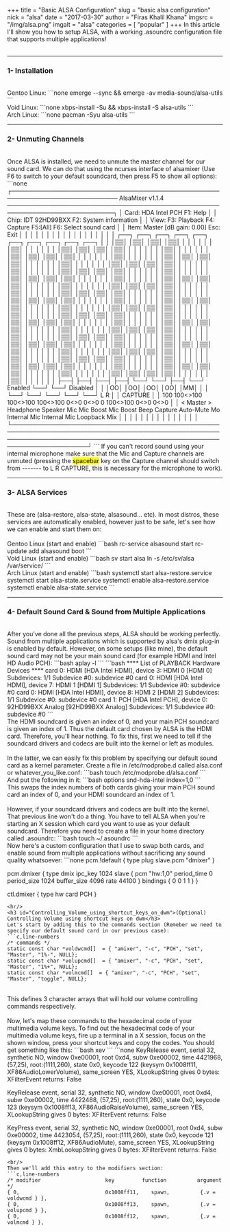 +++
title = "Basic ALSA Configuration"
slug = "basic alsa configuration"
nick = "alsa"
date = "2017-03-30"
author = "Firas Khalil Khana"
imgsrc = "/img/alsa.png"
imgalt = "alsa"
categories = [ "popular" ]
+++
In this article I'll show you how to setup ALSA, with a working .asoundrc configuration file that supports multiple applications!
<br/>
<br/>
<hr/>
<h3 id="Installation">1- Installation</h3>
<br/>
Gentoo Linux:
```none
emerge --sync && emerge -av media-sound/alsa-utils
```
<br/>
Void Linux:
```none
xbps-install -Su && xbps-install -S alsa-utils
```
<br/>
Arch Linux:
```none
pacman -Syu alsa-utils
```
<br/>
<hr/>
<h3 id="Unmuting_Channels">2- Unmuting Channels</h3>
<br/>
Once ALSA is installed, we need to unmute the master channel for our sound card. We can do that using the ncurses interface of alsamixer (Use F6 to switch to your default soundcard, then press F5 to show all options):
```none
┌─────────────────────────────────────────────────────────────────────────── AlsaMixer v1.1.4 ───────────────────────────────────────────────────────────────────────────┐
│ Card: HDA Intel PCH                                                                                                                            F1:  Help               │
│ Chip: IDT 92HD99BXX                                                                                                                            F2:  System information │
│ View: F3: Playback  F4: Capture  F5:[All]                                                                                                      F6:  Select sound card  │
│ Item: Master [dB gain: 0.00]                                                                                                                   Esc: Exit               │
│                                                                                                                                                                        │
│                                                                                                                                                                        │
│                                                                                                                                                                        │
│                                                                                                                                                                        │
│                                                                                                                                                                        │
│                                                                                                                                                                        │
│                                                                                                                                                                        │
│                                                                                                                                                                        │
│          ┌──┐         ┌──┐         ┌──┐         ┌──┐         ┌──┐         ┌──┐         ┌──┐         ┌──┐                      ┌──┐         ┌──┐                        │
│          │▒▒│         │▒▒│         │▒▒│         │▒▒│         │  │         │  │         │  │         │▒▒│                      │  │         │  │                        │
│          │▒▒│         │▒▒│         │▒▒│         │▒▒│         │  │         │  │         │  │         │▒▒│                      │  │         │  │                        │
│          │▒▒│         │▒▒│         │▒▒│         │▒▒│         │  │         │  │         │  │         │▒▒│                      │  │         │  │                        │
│          │▒▒│         │▒▒│         │▒▒│         │▒▒│         │  │         │  │         │  │         │▒▒│                      │  │         │  │                        │
│          │▒▒│         │▒▒│         │▒▒│         │▒▒│         │  │         │  │         │  │         │▒▒│                      │  │         │  │                        │
│          │▒▒│         │▒▒│         │▒▒│         │▒▒│         │  │         │  │         │  │         │▒▒│                      │  │         │  │                        │
│          │▒▒│         │▒▒│         │▒▒│         │▒▒│         │  │         │  │         │  │         │▒▒│                      │  │         │  │                        │
│          │▒▒│         │▒▒│         │▒▒│         │▒▒│         │  │         │  │         │  │         │▒▒│                      │  │         │  │                        │
│          │▒▒│         │▒▒│         │▒▒│         │▒▒│         │  │         │  │         │  │         │▒▒│                      │  │         │  │                        │
│          │▒▒│         │▒▒│         │▒▒│         │▒▒│         │  │         │  │         │  │         │▒▒│                      │  │         │  │                        │
│          │▒▒│         │▒▒│         │▒▒│         │▒▒│         │  │         │  │         │  │         │▒▒│                      │  │         │  │                        │
│          │▒▒│         │▒▒│         │▒▒│         │▒▒│         │  │         │  │         │  │         │▒▒│                      │  │         │  │                        │
│          │▒▒│         │▒▒│         │▒▒│         │▒▒│         │  │         │  │         │  │         │▒▒│                      │  │         │  │                        │
│          │▒▒│         │▒▒│         │▒▒│         │▒▒│         │  │         │  │         │  │         │▒▒│                      │  │         │  │                        │
│          │▒▒│         │▒▒│         │▒▒│         │▒▒│         │  │         │  │         │  │         │▒▒│                      │  │         │  │                        │
│          │▒▒│         │▒▒│         │▒▒│         │▒▒│         │  │         │  │         │  │         │▒▒│                      │  │         │  │                        │
│          │▒▒│         │▒▒│         │▒▒│         │▒▒│         │  │         │  │         │  │         │▒▒│                      │  │         │  │                        │
│          │▒▒│         │▒▒│         │▒▒│         │▒▒│         │  │         │  │         │  │         │▒▒│                      │  │         │  │                        │
│          │▒▒│         │▒▒│         │▒▒│         │▒▒│         │  │         │  │         │  │         │▒▒│                      │  │         │  │                        │
│          │▒▒│         │▒▒│         │▒▒│         │▒▒│         │  │         │  │         │  │         │▒▒│                      │  │         │  │                        │
│          │▒▒│         │▒▒│         │▒▒│         │▒▒│         │  │         │  │         │  │         │▒▒│                      │  │         │  │                        │
│          │▒▒│         │▒▒│         │▒▒│         │▒▒│         │  │         │  │         │  │         │▒▒│                      │  │         │  │                        │
│          │▒▒│         │▒▒│         │▒▒│         │▒▒│         │  │         │  │         │  │         │▒▒│                      │  │         │  │                        │
│          │▒▒│         │▒▒│         │▒▒│         │▒▒│         │  │         │  │         │  │         │▒▒│                      │  │         │  │                        │
│          │▒▒│         │▒▒│         │▒▒│         │▒▒│         │  │         │  │         │  │         │▒▒│                      │  │         │  │                        │
│          ├──┤         ├──┤         ├──┤         ├──┤         └──┘         └──┘         ├──┤         └──┘       Enabled        └──┘         └──┘       Disabled         │
│          │OO│         │OO│         │OO│         │OO│                                   │MM│                                                                            │
│          └──┘         └──┘         └──┘         └──┘                                   └──┘        L    R                                                              │
│                                                                                                   CAPTURE                                                              │
│          100        100<>100     100<>100     100<>100       0<>0         0<>0          0         100<>100                    0<>0         0<>0                        │
│     <   Master   > Headphone     Speaker        Mic       Mic Boost    Mic Boost       Beep       Capture    Auto-Mute Mo Internal Mic Internal Mic Loopback Mix       │
│                                                                                                                                                                        │
│                                                                                                                                                                        │
│                                                                                                                                                                        │
│                                                                                                                                                                        │
│                                                                                                                                                                        │
│                                                                                                                                                                        │
│                                                                                                                                                                        │
└────────────────────────────────────────────────────────────────────────────────────────────────────────────────────────────────────────────────────────────────────────┘
```
If you can't record sound using your internal microphone make sure that the Mic and Capture channels are unmuted (pressing the <mark>spacebar</mark> key on the Capture channel should switch from ------- to L R CAPTURE, this is necessary for the microphone to work).
<hr/>
<h3 id="ALSA_Services">3- ALSA Services</h3>
<br/>
These are (alsa-restore, alsa-state, alsasound... etc). In most distros, these services are automatically enabled, however just to be safe, let's see how we can enable and start them on:
<br/>
<br/>
Gentoo Linux (start and enable)
```bash
rc-service alsasound start
rc-update add alsasound boot
```
<br/>
Void Linux (start and enable)
```bash
sv start alsa
ln -s /etc/sv/alsa /var/service/
```
<br/>
Arch Linux (start and enable)
```bash
systemctl start alsa-restore.service
systemctl start alsa-state.service
systemctl enable alsa-restore.service
systemctl enable alsa-state.service
```
<hr/>
<h3 id="Default_Sound_Card_and_Sound_from_Multiple_Applications">4- Default Sound Card & Sound from Multiple Applications</h3>
<br/>
After you've done all the previous steps, ALSA should be working perfectly. Sound from multiple applications which is supported by alsa's dmix plug-in is enabled by default. However, on some setups (like mine), the default sound card may not be your main sound card (for example HDMI and Intel HD Audio PCH):
```bash
aplay -l
```
```bash
**** List of PLAYBACK Hardware Devices ****
card 0: HDMI [HDA Intel HDMI], device 3: HDMI 0 [HDMI 0]
  Subdevices: 1/1
  Subdevice #0: subdevice #0
card 0: HDMI [HDA Intel HDMI], device 7: HDMI 1 [HDMI 1]
  Subdevices: 1/1
  Subdevice #0: subdevice #0
card 0: HDMI [HDA Intel HDMI], device 8: HDMI 2 [HDMI 2]
  Subdevices: 1/1
  Subdevice #0: subdevice #0
card 1: PCH [HDA Intel PCH], device 0: 92HD99BXX Analog [92HD99BXX Analog]
  Subdevices: 1/1
  Subdevice #0: subdevice #0
```
<br/>
The HDMI soundcard is given an index of 0, and your main PCH soundcard is given an index of 1. Thus the default card chosen by ALSA is the HDMI card. Therefore, you'll hear nothing. To fix this, first we need to tell if the soundcard drivers and codecs are built into the kernel or left as modules.
<br/>
<br/>
In the latter, we can easily fix this problem by specifying our default sound card as a kernel parameter. Create a file in /etc/modprobe.d called alsa.conf or whatever_you_like.conf:
```bash
touch /etc/modprobe.d/alsa.conf
```
<br/>
And put the following in it:
```bash
options snd-hda-intel index=1,0
```
<br/>
This swaps the index numbers of both cards giving your main PCH sound card an index of 0, and your HDMI soundcard an index of 1.
<br/>
<br/>
However, if your soundcard drivers and codecs are built into the kernel. That previous line won't do a thing. You have to tell ALSA when you're starting an X session which card you want to use as your default soundcard. Therefore you need to create a file in your home directory called .asoundrc:
```bash
touch ~/.asoundrc
```
<br/>
Now here's a custom configuration that I use to swap both cards, and enable sound from multiple applications without sacrificing any sound quality whatsoever:
```none
pcm.!default {
	type plug
	slave.pcm "dmixer"
}

pcm.dmixer  {
 	type dmix
 	ipc_key 1024
 	slave {
		pcm "hw:1,0"
		period_time 0
		period_size 1024
		buffer_size 4096
		rate 44100
	}
	bindings {
		0 0
		1 1
	}
}

ctl.dmixer {
	type hw
	card PCH
}
```
<hr/>
<h3 id="Controlling_Volume_using_shortcut_keys_on_dwm">(Optional) Controlling Volume using shortcut keys on dwm</h3>
Let's start by adding this to the commands section (Remeber we need to specify our default sound card in our previous case):
```c,line-numbers
/* commands */
static const char *voldwcmd[]  = { "amixer", "-c", "PCH", "set", "Master", "1%-", NULL};
static const char *volupcmd[]  = { "amixer", "-c", "PCH", "set", "Master", "1%+", NULL};
static const char *volmcmd[]  = { "amixer", "-c", "PCH", "set", "Master", "toggle", NULL};
```
<br/>
This defines 3 character arrays that will hold our volume controlling commands respectively.
<br/>
<br/>
Now, let's map these commands to the hexadecimal code of your multimedia volume keys. To find out the hexadecimal code of your multimedia volume keys, fire up a terminal in a X session, focus on the shown window, press your shortcut keys and copy the codes. You should get something like this:
```bash
xev
```
```none
KeyRelease event, serial 32, synthetic NO, window 0xe00001,
    root 0xd4, subw 0xe00002, time 4421968, (57,25), root:(1111,260),
    state 0x0, keycode 122 (keysym 0x1008ff11, XF86AudioLowerVolume), same_screen YES,
    XLookupString gives 0 bytes:
    XFilterEvent returns: False

KeyRelease event, serial 32, synthetic NO, window 0xe00001,
    root 0xd4, subw 0xe00002, time 4422488, (57,25), root:(1111,260),
    state 0x0, keycode 123 (keysym 0x1008ff13, XF86AudioRaiseVolume), same_screen YES,
    XLookupString gives 0 bytes:
    XFilterEvent returns: False

KeyPress event, serial 32, synthetic NO, window 0xe00001,
    root 0xd4, subw 0xe00002, time 4423054, (57,25), root:(1111,260),
    state 0x0, keycode 121 (keysym 0x1008ff12, XF86AudioMute), same_screen YES,
    XLookupString gives 0 bytes:
    XmbLookupString gives 0 bytes:
    XFilterEvent returns: False
```
<br/>
Then we'll add this entry to the modifiers section:
```c,line-numbers
/* modifier                     key         function          argument */
{ 0,                            0x1008ff11,	   spawn,          {.v = voldwcmd } },
{ 0,             	            0x1008ff13,	   spawn,          {.v = volupcmd } },
{ 0,                            0x1008ff12,	   spawn,          {.v = volmcmd } },
```
